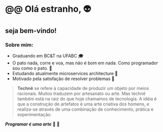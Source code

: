 # @@ Olá estranho, :alien:
## seja bem-vindo! 

### Sobre mim:

- Graduando em BC&T na UFABC :mortar_board:
 - O pato nada, corre e voa, mas não é bom em nada. Como programador sou como o pato. :duck:
  - Estudando atualmente microservices architecture :honeybee:
  - Motivado pela satisfação de resolver problemas :hammer:

>**Technê** se refere à capacidade de produzir um objeto por meios racionais. Muitos traduzem por artesanato ou arte. Mas technê também está na raiz do que hoje chamamos de tecnologia. A idéia é que a construção de artefatos é uma arte criativa dos homens, e realiza-se através de uma combinação de conhecimento, prática e experimentação.

_**Programar é uma arte**_ :art: :pencil: 

